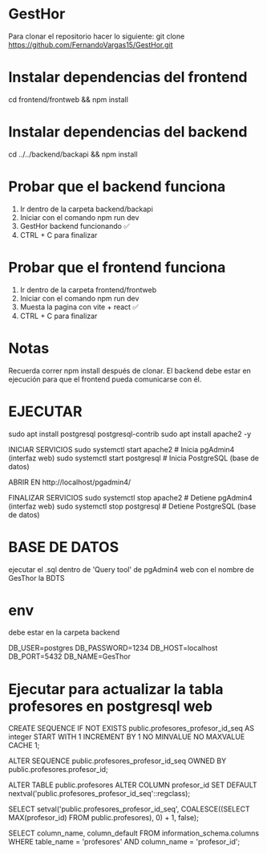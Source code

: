 # GestHor
Para clonar el repositorio hacer lo siguiente:
git clone https://github.com/FernandoVargas15/GestHor.git

# Instalar dependencias del frontend
cd frontend/frontweb && npm install

# Instalar dependencias del backend
cd ../../backend/backapi && npm install

# Probar que el backend funciona
1. Ir dentro de la carpeta backend/backapi
2. Iniciar con el comando npm run dev
3. GestHor backend funcionando ✅
3. CTRL + C para finalizar

# Probar que el frontend funciona
1. Ir dentro de la carpeta frontend/frontweb
2. Iniciar con el comando npm run dev
3. Muesta la pagina con vite + react ✅
4. CTRL + C para finalizar

# Notas
Recuerda correr npm install después de clonar.
El backend debe estar en ejecución para que el frontend pueda comunicarse con él.


# EJECUTAR
sudo apt install postgresql postgresql-contrib
sudo apt install apache2 -y

INICIAR SERVICIOS
sudo systemctl start apache2      # Inicia pgAdmin4 (interfaz web)
sudo systemctl start postgresql   # Inicia PostgreSQL (base de datos)

ABRIR EN http://localhost/pgadmin4/

FINALIZAR SERVICIOS
sudo systemctl stop apache2       # Detiene pgAdmin4 (interfaz web)
sudo systemctl stop postgresql    # Detiene PostgreSQL (base de datos)

# BASE DE DATOS
ejecutar el .sql dentro de 'Query tool' de pgAdmin4 web con el nombre de GesThor la BDTS 

# env
debe estar en la carpeta backend

DB_USER=postgres
DB_PASSWORD=1234
DB_HOST=localhost
DB_PORT=5432
DB_NAME=GesThor


# Ejecutar para actualizar la tabla profesores en postgresql web
CREATE SEQUENCE IF NOT EXISTS public.profesores_profesor_id_seq 
    AS integer 
    START WITH 1 
    INCREMENT BY 1 
    NO MINVALUE 
    NO MAXVALUE 
    CACHE 1;

ALTER SEQUENCE public.profesores_profesor_id_seq 
    OWNED BY public.profesores.profesor_id;

ALTER TABLE public.profesores 
    ALTER COLUMN profesor_id SET DEFAULT nextval('public.profesores_profesor_id_seq'::regclass);

SELECT setval('public.profesores_profesor_id_seq', 
    COALESCE((SELECT MAX(profesor_id) FROM public.profesores), 0) + 1, 
    false);

SELECT 
    column_name, 
    column_default 
FROM information_schema.columns 
WHERE table_name = 'profesores' 
  AND column_name = 'profesor_id';


